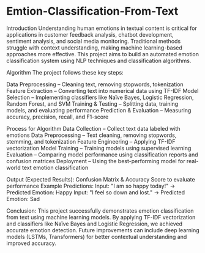 # Emtion-Classification-From-Text
Introduction
Understanding human emotions in textual content is critical for applications in customer feedback analysis, chatbot development, sentiment analysis, and social media monitoring. Traditional methods struggle with context understanding, making machine learning-based approaches more effective. This project aims to build an automated emotion classification system using NLP techniques and classification algorithms.

Algorithm
The project follows these key steps:

Data Preprocessing – Cleaning text, removing stopwords, tokenization
Feature Extraction – Converting text into numerical data using TF-IDF
Model Selection – Implementing classifiers like Naïve Bayes, Logistic Regression, Random Forest, and SVM
Training & Testing – Splitting data, training models, and evaluating performance
Prediction & Evaluation – Measuring accuracy, precision, recall, and F1-score

Process for Algorithm
Data Collection – Collect text data labeled with emotions
Data Preprocessing – Text cleaning, removing stopwords, stemming, and tokenization
Feature Engineering – Applying TF-IDF vectorization
Model Training – Training models using supervised learning
Evaluation – Comparing model performance using classification reports and confusion matrices
Deployment – Using the best-performing model for real-world text emotion classification

Output (Expected Results):
Confusion Matrix & Accuracy Score to evaluate performance
Example Predictions:
Input: "I am so happy today!" → Predicted Emotion: Happy
Input: "I feel so down and lost." → Predicted Emotion: Sad

Conclusion:
This project successfully demonstrates emotion classification from text using machine learning models. By applying TF-IDF vectorization and classifiers like Naïve Bayes and Logistic Regression, we achieved accurate emotion detection. Future improvements can include deep learning models (LSTMs, Transformers) for better contextual understanding and improved accuracy.

